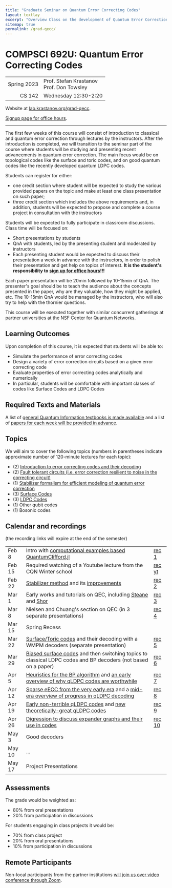 ```yaml
---
title: "Graduate Seminar on Quantum Error Correcting Codes"
layout: textlay
excerpt: "Overview Class on the development of Quantum Error Correction and Fault Tolerance, including topological codes, quantum LDPC codes, and their decoders."
sitemap: true
permalink: /grad-qecc/
---
```


# COMPSCI 692U: Quantum Error Correcting Codes

<div class="divtable shorttable">

|||
|--:|:--|
| Spring 2023 | Prof. Stefan Krastanov <br> Prof. Don Towsley |
| CS 142 | Wednesday 12:30-2:20 |

</div>

Website at [lab.krastanov.org/grad-qecc](https://lab.krastanov.org/grad-qecc/).

[Signup page for office hours](https://cal.com/krastanov/graduate-office-hours-on-zoom).

---

The first few weeks of this course will consist of introduction to classical and quantum error correction through lectures by the instructors. After the introduction is completed, we will transition to the seminar part of the course where students will be studying and presenting recent advancements in quantum error correction. The main focus would be on topological codes like the surface and toric codes, and on good quantum codes like the recently developed quantum LDPC codes.

Students can register for either:

- one credit section where student will be expected to study the various provided papers on the topic and make at least one class presentation on such paper;
- three credit section which includes the above requirements and, in addition, students will be expected to propose and complete a course project in consultation with the instructors

Students will be expected to fully participate in classroom discussions. Class time will be focused on:
- Short presentations by students
- QnA with students, led by the presenting student and moderated by instructors
- Each presenting student would be expected to discuss their presentation a week in advance with the instructors, in order to polish their presentation and get help on topics of interest. **It is the student's responsibility to [sign up for office hours](https://cal.krastanov.org/krastanov/grad-seminar-qis-office-hours)!!!**

Each paper presentation will be 20min followed by 10-15min of QnA. The presenter's goal should be to teach the audience about the concepts presented in the paper, why are they valuable, how they might be applied, etc. The 10-15min QnA would be managed by the instructors, who will also try to help with the thornier questions.

This course will be executed together with similar concurrent gatherings at partner universities at the NSF Center for Quantum Networks.

## Learning Outcomes

Upon completion of this course, it is expected that students will be able to:
- Simulate the performance of error correcting codes
- Design a variety of error correction circuits based on a given error correcting code
- Evaluate properties of error correcting codes analytically and numerically
- In particular, students will be comfortable with important classes of codes like Surface Codes and LDPC Codes

## Required Texts and Materials

A list of [general Quantum Information textbooks is made available](/quantumonboarding) and a list of [papers for each week will be provided in advance](https://www.zotero.org/groups/4899796/qeccgradclass/library).

## Topics

We will aim to cover the following topics (numbers in parentheses indicate approximate number of 120-minute lectures for each topic):
- (2) [Introduction to error correcting codes and their decoding](basics)
- (2) [Fault tolerant circuits (i.e. error correction resilient to noise in the correcting circuit)](faulttolerance)
- (1) [Stabilizer formalism for efficient modeling of quantum error correction](clifford)
- (3) [Surface Codes](topocodes)
- (3) [LDPC Codes](qLDPC)
- (1) Other qubit codes
- (1) Bosonic codes

[basics]: https://www.zotero.org/groups/4899796/qeccgradclass/collections/AUDG9JXP
[clifford]: https://www.zotero.org/groups/4899796/qeccgradclass/collections/ICIAFVAP
[review]: https://www.zotero.org/groups/4899796/qeccgradclass/collections/MK7634QQ
[topocodes]: https://www.zotero.org/groups/4899796/qeccgradclass/collections/E9XVHVLL
[qLDPC]: https://www.zotero.org/groups/4899796/qeccgradclass/collections/QAGZ4DTV
[faulttolerance]: https://www.zotero.org/groups/4899796/qeccgradclass/collections/IEQZ7WM5

## Calendar and recordings

(the recording links will expire at the end of the semester)

<div class="divtable shorttable">

||||
|---|---|---|
|Feb 8| Intro with [computational examples based QuantumClifford.jl](https://github.com/QuantumSavory/QuantumClifford.jl) | [rec 1](https://umass-amherst.zoom.us/rec/share/4fDaCFLGS7w6nb_xNmnOpU-UzyXrq_JJ2aY5XYOeKowdCl62W6ltvvgOgaqSbRrw.psJIPWlFctdcHIat?startTime=1675878219000)
|Feb 15| Required watching of a Youtube lecture from the CQN Winter school | [rec yt](https://www.youtube.com/watch?v=u2N4MlpgVUY)
|Feb 22| [Stabilizer method](https://www.zotero.org/groups/4899796/qeccgradclass/collections/ICIAFVAP/items/7GYBM4CR/collection) and its [improvements](https://www.zotero.org/groups/4899796/qeccgradclass/collections/ICIAFVAP/items/ZH2LTBVA/collection) | [rec 2](https://umass-amherst.zoom.us/rec/share/KWlfXnvFxuH0Vl5FBsNfNGbAUydMHTJbOD_6lmnSVUYR5Mu4H172SQMvr6-iTCUt._4b_WZxvCPInixcI?startTime=1677087918000)
|Mar 1| Early works and tutorials on QEC, including [Steane](https://www.zotero.org/groups/4899796/qeccgradclass/collections/ICIAFVAP/items/S9PNCWXX/item-list) and [Shor](https://www.zotero.org/groups/4899796/qeccgradclass/collections/AUDG9JXP/items/S5MA2773/collection) | [rec 3](https://umass-amherst.zoom.us/rec/share/lC2ijAFb3AwHr5RR1elzWn-uj42WT5DzCqvZw0oR6wVQfJHC8v8WKKVb6ncY6Bmy.tOmSLZQOsurTU4eT?startTime=1677692460000)
|Mar 8| Nielsen and Chuang's section on QEC (in 3 separate presentations) | [rec 4](https://umass-amherst.zoom.us/rec/share/OOIpwotSd-oiYFRdcP69ajHNr4FJXHuFwp-DjBINO23uuL5c-YsxBtdBIDu_1vf6.J3bu2xxkCdLdGcqK?startTime=1678297002000)
|Mar 15| Spring Recess |
|Mar 22| [Surface/Toric codes](https://www.zotero.org/groups/4899796/qeccgradclass/collections/E9XVHVLL/items/U43KMPBL/collection) and their decoding with a WMPM decoders (separate presentation) | [rec 5](https://umass-amherst.zoom.us/rec/share/1idwfKrPft-rkAtVveehZkEl9xvF4zbDM6zsCVUT1Ddw9jJlciRiq9IIGrduHAqC.pFAzkBSvj0N606Jh?startTime=1679503210000)
|Mar 29| [Biased surface codes](https://www.zotero.org/groups/4899796/qeccgradclass/collections/E9XVHVLL/items/Z4TQM8PE/collection) and then switching topics to classical LDPC codes and BP decoders (not based on a paper) | [rec 6](https://umass-amherst.zoom.us/rec/share/ZCfdG0QOsyev01H18sSf316JEh0bk71H41nDRJ1ILTsCKKqx6fJiOwg5WS0Fh0FF.vlxyxsV1CeqTadbK?startTime=1680107959000)
|Apr 5| [Heuristics for the BP algorithm](https://www.zotero.org/groups/4899796/qeccgradclass/collections/QAGZ4DTV/items/AZIIJ4AK/collection) and [an early overview of why qLDPC codes are worthwhile](https://www.zotero.org/groups/4899796/qeccgradclass/collections/QAGZ4DTV/items/23ZUZ63H/collection) | [rec 7](https://umass-amherst.zoom.us/rec/share/PtI7C_HRLPPlFCVmYiY_aru-V1YyvRwRRnOFmtiabvZ4PpCYVjlWxRPGqmGLjP8O.rGwWLYDcg_XacVyY?startTime=1680712713000)
|Apr 12| [Sparse eECC from the very early era](https://www.zotero.org/groups/4899796/qeccgradclass/collections/ICIAFVAP/items/RK9MXYAQ/collection) and a [mid-era overview of progress in qLDPC decoding](https://www.zotero.org/groups/4899796/qeccgradclass/collections/QAGZ4DTV/items/NMFF6XQC/collection) | [rec 8](https://umass-amherst.zoom.us/rec/share/K33B95wVri2HRKtZmkS0XkmPWM6to0NpRf6v1RT8V-SvmmNAjQdw1gYrXKe-5MM.cD0U5u7yAAFo9ioL?startTime=1681317361000)
|Apr 19| [Early non-terrible qLDPC codes](https://www.zotero.org/groups/4899796/qeccgradclass/collections/QAGZ4DTV/items/C9CYJ835/collection) and [new theoretically-great qLDPC codes](https://www.zotero.org/groups/4899796/qeccgradclass/collections/QAGZ4DTV/items/T99V54K9/collection) | [rec 9](https://umass-amherst.zoom.us/rec/share/m-BdsqY3x4G-mm9kQupZK2_hfP0UiFwiEWNX8kBBpo5OWun6Z_JlIT6gZ5CLLeFP.sOkC8ZA3xZx6WD0V?startTime=1681922291000)
|Apr 26| [Digression to discuss expander graphs and their use in codes](https://www.zotero.org/groups/4899796/qeccgradclass/collections/QAGZ4DTV/items/85B4XVCI/collection) | [rec 10](https://umass-amherst.zoom.us/rec/share/zvBOUsE-D_t7K2NGVGZBqvhv1dhjC0mssTJ1rqEnKi7QZFm3aCE_fd94Sd5ERHQD.6wHDq3lCuZ5gN6w6?startTime=1682527096000)
|May 3| Good decoders |
|May 10| ... |
|May 17| Project Presentations |

</div>

## Assessments

The grade would be weighted as:

- 80% from oral presentations
- 20% from participation in discussions

For students engaging in class projects it would be:

- 70% from class project
- 20% from oral presentations
- 10% from participation in discussions

## Remote Participants

Non-local participants from the partner institutions [will join us over video conference through Zoom](https://umass-amherst.zoom.us/j/93949517075?pwd=VnFBeVRuSWs5STBxcVMwMktUTnNWdz09).